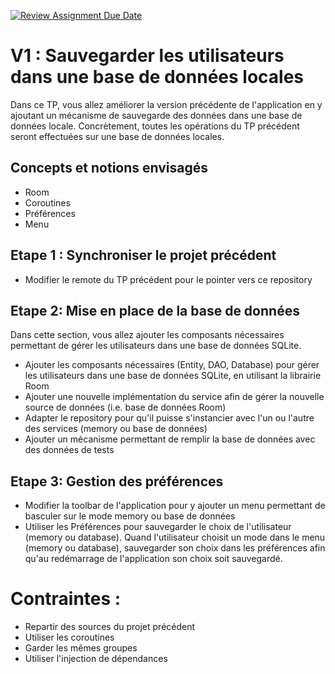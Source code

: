 [![Review Assignment Due Date](https://classroom.github.com/assets/deadline-readme-button-22041afd0340ce965d47ae6ef1cefeee28c7c493a6346c4f15d667ab976d596c.svg)](https://classroom.github.com/a/Dzyo7w6B)
# V1 : Sauvegarder les utilisateurs dans une base de données locales
Dans ce TP, vous allez améliorer la version précédente de l'application en y ajoutant un mécanisme de sauvegarde des données dans une base de données locale. 
Concrètement, toutes les opérations du TP précédent seront effectuées sur une base de données locales.

## Concepts et notions envisagés
- Room
- Coroutines
- Préférences
- Menu

## Etape 1 : Synchroniser le projet précédent 
- Modifier le remote du TP précédent pour le pointer vers ce repository

## Etape 2: Mise en place de la base de données 
Dans cette section, vous allez ajouter les composants nécessaires permettant de gérer les utilisateurs dans une base de données SQLite. 
- Ajouter les composants nécessaires (Entity, DAO, Database) pour gérer les utilisateurs dans une base de données SQLite, en utilisant la librairie Room
- Ajouter une nouvelle implémentation du service afin de gérer la nouvelle source de données (i.e. base de données Room)
- Adapter le repository pour qu'il puisse s'instancier avec l'un ou l'autre des services (memory ou base de données)
- Ajouter un mécanisme permettant de remplir la base de données avec des données de tests

## Etape 3: Gestion des préférences
- Modifier la toolbar de l'application pour y ajouter un menu permettant de basculer sur le mode memory ou base de données
- Utiliser les Préférences pour sauvegarder le choix de l'utilisateur (memory ou database). Quand l'utilisateur choisit un mode dans le menu (memory ou database), sauvegarder son choix dans les préférences afin qu'au redémarrage de l'application son choix soit sauvegardé.


# Contraintes :
- Repartir des sources du projet précédent
- Utiliser les coroutines
- Garder les mêmes groupes
- Utiliser l'injection de dépendances   
